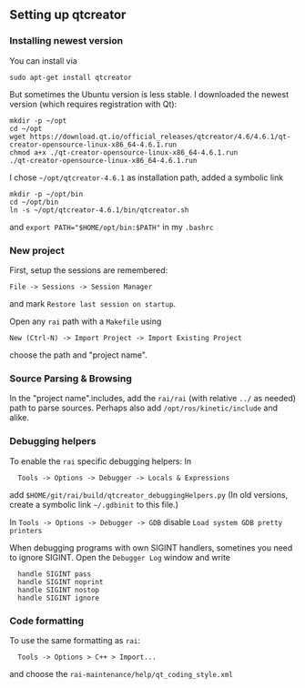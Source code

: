 ## Setting up qtcreator

### Installing newest version

You can install via
```
sudo apt-get install qtcreator
```
But sometimes the Ubuntu version is less stable. I downloaded the newest version (which requires registration with Qt):
```
mkdir -p ~/opt
cd ~/opt
wget https://download.qt.io/official_releases/qtcreator/4.6/4.6.1/qt-creator-opensource-linux-x86_64-4.6.1.run
chmod a+x ./qt-creator-opensource-linux-x86_64-4.6.1.run
./qt-creator-opensource-linux-x86_64-4.6.1.run
```
I chose `~/opt/qtcreator-4.6.1` as installation path, added a symbolic link
```
mkdir -p ~/opt/bin
cd ~/opt/bin
ln -s ~/opt/qtcreator-4.6.1/bin/qtcreator.sh
```
and `export PATH="$HOME/opt/bin:$PATH"` in my `.bashrc`

### New project

First, setup the sessions are remembered:
```
File -> Sessions -> Session Manager
```
and mark `Restore last session on startup`.

Open any `rai` path with a `Makefile` using
```
New (Ctrl-N) -> Import Project -> Import Existing Project
```
choose the path and "project name".

### Source Parsing & Browsing

In the "project name".includes, add the `rai/rai` (with relative `../` as needed) path to parse sources. Perhaps also add `/opt/ros/kinetic/include` and alike.

### Debugging helpers

To enable the `rai` specific debugging helpers: In
```
  Tools -> Options -> Debugger -> Locals & Expressions
```
add `$HOME/git/rai/build/qtcreator_debuggingHelpers.py` (In old versions, create a symbolic link `~/.gdbinit` to this file.)

In `Tools -> Options -> Debugger -> GDB` disable `Load system GDB pretty printers`

When debugging programs with own SIGINT handlers, sometines you need to ignore SIGINT. Open the `Debugger Log` window and write
```
  handle SIGINT pass
  handle SIGINT noprint
  handle SIGINT nostop
  handle SIGINT ignore
```

### Code formatting

To use the same formatting as `rai`:
```
  Tools -> Options > C++ > Import...
```
and choose the `rai-maintenance/help/qt_coding_style.xml`





